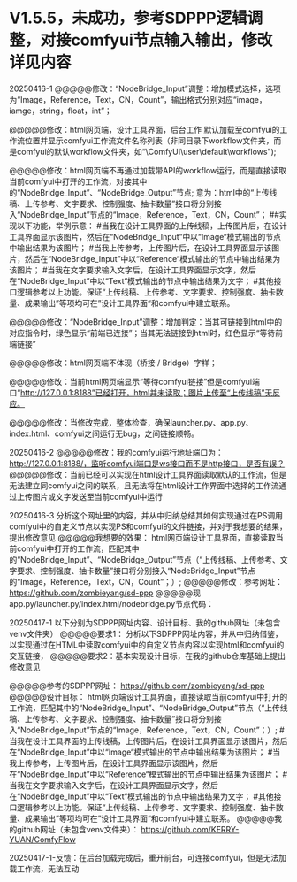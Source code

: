 # V1.5.5，未成功，参考SDPPP逻辑调整，对接comfyui节点输入输出，修改详见内容

20250416-1
@@@@@修改：“NodeBridge_Input”调整：增加模式选择，选项为“Image，Reference，Text，CN，Count”，输出格式分别对应“image，iamge，string，float，int”；

@@@@@修改：html网页端，设计工具界面，后台工作 默认加载至comfyui的工作流位置并显示comfyui工作流文件名称列表（非同目录下workflow文件夹，而是comfyui的默认workflow文件夹，如“\ComfyUI\user\default\workflows");

@@@@@修改：html网页端不再通过加载带API的workflow运行，而是直接读取当前comfyui中打开的工作流，对接其中的“NodeBridge_Input”、“NodeBridge_Output”节点;
意为：html中的“上传线稿、上传参考、文字要求、控制强度、抽卡数量”接口将分别接入“NodeBridge_Input”节点的“Image，Reference，Text，CN，Count”；
##实现以下功能，举例示意：
#当我在设计工具界面的上传线稿，上传图片后，在设计工具界面显示该图片，然后在“NodeBridge_Input”中以“Image“模式输出的节点中输出结果为该图片；
#当我上传参考，上传图片后，在设计工具界面显示该图片，然后在“NodeBridge_Input”中以“Reference“模式输出的节点中输出结果为该图片；
#当我在文字要求输入文字后，在设计工具界面显示文字，然后在“NodeBridge_Input”中以“Text“模式输出的节点中输出结果为文字；
#其他接口逻辑参考以上功能。保证“上传线稿、上传参考、文字要求、控制强度、抽卡数量、成果输出”等项均可在”设计工具界面“和comfyui中建立联系。

@@@@@修改：“NodeBridge_Input”调整：增加判定：当其可链接到html中的对应指令时，绿色显示“前端已连接”；当其无法链接到html时，红色显示“等待前端链接”

@@@@@修改：html网页端不体现（桥接 / Bridge）字样；

@@@@@修改：当前html网页端显示“等待comfyui链接”但是comfyui端口“http://127.0.0.1:8188”已经打开，html并未读取；图片上传至“上传线稿”无反应。

@@@@@修改：当修改完成，整体检查，确保launcher.py、app.py、index.html、comfyui之间运行无bug，之间链接顺畅。



20250416-2
@@@@@修改：我的comfyui运行地址端口为：http://127.0.0.1:8188/，监听comfyui端口是ws接口而不是http接口，是否有误？
@@@@@修改：当前已经可以实现在html设计工具界面读取默认的工作流，但是无法建立同comfyui之间的联系，且无法将在html设计工作界面中选择的工作流通过上传图片或文字发送至当前comfyui中运行



20250416-3
分析这个网址里的内容，并从中归纳总结其如何实现通过在PS调用comfyui中的自定义节点以实现PS和comfyui的文件链接，并对于我想要的结果，提出修改意见
@@@@@我想要的效果：
html网页端设计工具界面，直接读取当前comfyui中打开的工作流，匹配其中的“NodeBridge_Input”、“NodeBridge_Output”节点（“上传线稿、上传参考、文字要求、控制强度、抽卡数量”接口将分别接入“NodeBridge_Input”节点的“Image，Reference，Text，CN，Count”；）;
@@@@@修改：参考网址：
https://github.com/zombieyang/sd-ppp
@@@@@现app.py/launcher.py/index.html/nodebridge.py节点代码：



20250417-1
以下分别为SDPPP网址内容、设计目标、我的github网址（未包含venv文件夹）
@@@@@要求1：
分析以下SDPPP网址内容，并从中归纳借鉴，以实现通过在HTML中读取comfyui中的自定义节点内容以实现html和comfyui的交互链接，
@@@@@要求2：基本实现设计目标，在我的github仓库基础上提出修改意见

@@@@@参考的SDPPP网址：
https://github.com/zombieyang/sd-ppp
@@@@@设计目标：
html网页端设计工具界面，直接读取当前comfyui中打开的工作流，匹配其中的“NodeBridge_Input”、“NodeBridge_Output”节点（“上传线稿、上传参考、文字要求、控制强度、抽卡数量”接口将分别接入“NodeBridge_Input”节点的“Image，Reference，Text，CN，Count”；）;
#当我在设计工具界面的上传线稿，上传图片后，在设计工具界面显示该图片，然后在“NodeBridge_Input”中以“Image“模式输出的节点中输出结果为该图片；
#当我上传参考，上传图片后，在设计工具界面显示该图片，然后在“NodeBridge_Input”中以“Reference“模式输出的节点中输出结果为该图片；
#当我在文字要求输入文字后，在设计工具界面显示文字，然后在“NodeBridge_Input”中以“Text“模式输出的节点中输出结果为文字；
#其他接口逻辑参考以上功能。保证“上传线稿、上传参考、文字要求、控制强度、抽卡数量、成果输出”等项均可在”设计工具界面“和comfyui中建立联系。
@@@@@我的github网址（未包含venv文件夹）：
https://github.com/KERRY-YUAN/ComfyFlow

20250417-1-反馈：在后台加载完成后，重开前台，可连接comfyui，但是无法加载工作流，无法互动